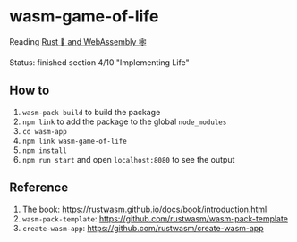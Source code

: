 # wasm-game-of-life

Reading [Rust 🦀 and WebAssembly 🕸][book]

Status: finished section 4/10 "Implementing Life"

## How to

1. `wasm-pack build` to build the package
2. `npm link` to add the package to the global `node_modules`
3. `cd wasm-app`
4. `npm link wasm-game-of-life`
5. `npm install`
6. `npm run start` and open `localhost:8080` to see the output

## Reference

1. The book: https://rustwasm.github.io/docs/book/introduction.html
2. `wasm-pack-template`: https://github.com/rustwasm/wasm-pack-template
3. `create-wasm-app`: https://github.com/rustwasm/create-wasm-app

[book]: https://rustwasm.github.io/docs/book/introduction.html
